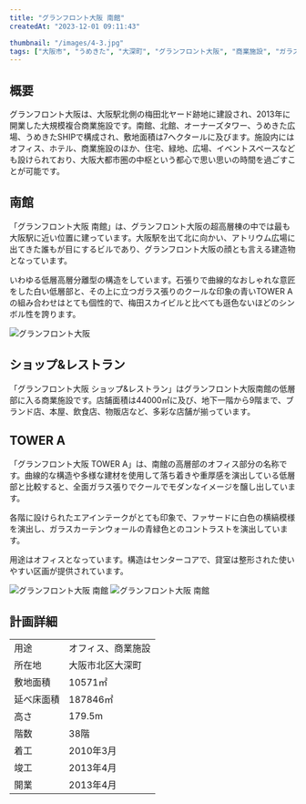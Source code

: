 ```yaml
---
title: "グランフロント大阪 南館"
createdAt: "2023-12-01 09:11:43"

thumbnail: "/images/4-3.jpg"
tags: ["大阪市", "うめきた", "大深町", "グランフロント大阪", "商業施設", "ガラス張り", "洗練された意匠", "オフィス", "低層高層分離型", "石張り", "センターコア"]
---
```


## 概要
グランフロント大阪は、大阪駅北側の梅田北ヤード跡地に建設され、2013年に開業した大規模複合商業施設です。南館、北館、オーナーズタワー、うめきた広場、うめきたSHIPで構成され、敷地面積は7ヘクタールに及びます。施設内にはオフィス、ホテル、商業施設のほか、住宅、緑地、広場、イベントスペースなども設けられており、大阪大都市圏の中枢という都心で思い思いの時間を過ごすことが可能です。

## 南館
「グランフロント大阪 南館」は、グランフロント大阪の超高層棟の中では最も大阪駅に近い位置に建っています。大阪駅を出て北に向かい、アトリウム広場に出てきた誰もが目にするビルであり、グランフロント大阪の顔とも言える建造物となっています。

いわゆる低層高層分離型の構造をしています。石張りで曲線的なおしゃれな意匠をした白い低層部と、その上に立つガラス張りのクールな印象の青いTOWER Aの組み合わせはとても個性的で、梅田スカイビルと比べても遜色ないほどのシンボル性を誇ります。

<div class="mt-2 grid grid-cols-1 gap-x-2">
	<img src="/images/4-2.jpg" alt="グランフロント大阪"/>
</div>


## ショップ&レストラン
「グランフロント大阪 ショップ&レストラン」はグランフロント大阪南館の低層部に入る商業施設です。店舗面積は44000㎡に及び、地下一階から9階まで、ブランド店、本屋、飲食店、物販店など、多彩な店舗が揃っています。

## TOWER A
「グランフロント大阪 TOWER A」は、南館の高層部のオフィス部分の名称です。曲線的な構造や多様な建材を使用して落ち着きや重厚感を演出している低層部と比較すると、全面ガラス張りでクールでモダンなイメージを醸し出しています。

各階に設けられたエアインテークがとても印象で、ファサードに白色の横縞模様を演出し、ガラスカーテンウォールの青緑色とのコントラストを演出しています。

用途はオフィスとなっています。構造はセンターコアで、貸室は整形された使いやすい区画が提供されています。

<div class="mt-2 grid grid-cols-2 gap-x-2">
	<img src="/images/4-3.jpg" alt="グランフロント大阪 南館"/>
	<img src="/images/4-4.jpg" alt="グランフロント大阪 南館"/>
</div>


## 計画詳細
| | |
| ---- | ----
| 用途 | オフィス、商業施設
| 所在地 | 大阪市北区大深町
| 敷地面積 | 10571㎡
| 延べ床面積 | 187846㎡
| 高さ | 179.5m
| 階数 | 38階
| 着工 | 2010年3月
| 竣工 | 2013年4月
| 開業 | 2013年4月